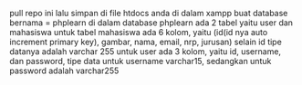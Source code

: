 pull repo ini lalu simpan di file htdocs anda di dalam xampp
buat database bernama = phplearn
di dalam database phplearn ada 2 tabel yaitu user dan mahasiswa
untuk tabel mahasiswa ada 6 kolom, yaitu (id(id nya auto increment primary key), gambar, nama, email, nrp, jurusan) selain id tipe datanya adalah varchar 255
untuk user ada 3 kolom, yaitu id, username, dan password, tipe data untuk username varchar15, sedangkan untuk password adalah varchar255